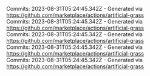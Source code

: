 Commits: 2023-08-31T05:24:45.342Z - Generated via https://github.com/marketplace/actions/artificial-grass
<br>
Commits: 2023-08-31T05:24:45.342Z - Generated via https://github.com/marketplace/actions/artificial-grass
<br>
Commits: 2023-08-31T05:24:45.342Z - Generated via https://github.com/marketplace/actions/artificial-grass
<br>
Commits: 2023-08-31T05:24:45.342Z - Generated via https://github.com/marketplace/actions/artificial-grass
<br>
Commits: 2023-08-31T05:24:45.342Z - Generated via https://github.com/marketplace/actions/artificial-grass
<br>
